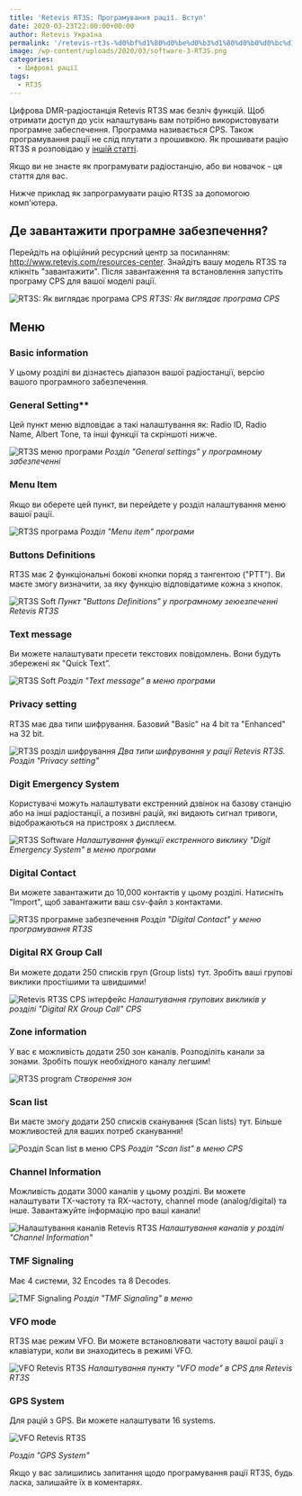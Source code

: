 ```yaml
---
title: 'Retevis RT3S: Програмування рації. Вступ'
date: 2020-03-23T22:00:00+00:00
author: Retevis Україна
permalink: '/retevis-rt3s-%d0%bf%d1%80%d0%be%d0%b3%d1%80%d0%b0%d0%bc%d1%83%d0%b2%d0%b0%d0%bd%d0%bd%d1%8f-%d1%80%d0%b0%d1%86%d1%96%d1%97-%d0%b2%d1%81%d1%82%d1%83%d0%bf/'
image: /wp-content/uploads/2020/03/software-3-RT3S.png
categories:
  - Цифрові рації
tags:
  - RT3S
---
```

Цифрова DMR-радіостанція Retevis RT3S має безліч функцій. Щоб отримати доступ до усіх налаштувань вам потрібно використовувати програмне забеспечення. Программа називається CPS. Також програмування рації не слід плутати з прошивкою. Як прошивати рацію RT3S я розповідаю у [іншій статті](/%d1%8f%d0%ba-%d0%be%d0%bd%d0%be%d0%b2%d0%b8%d1%82%d0%b8-%d0%bf%d1%80%d0%be%d1%88%d0%b8%d0%b2%d0%ba%d1%83-retevis-rt3s/).

Якщо ви не знаєте як програмувати радіостанцію, або ви новачок - ця стаття для вас.

Нижче приклад як запрограмувати рацію RT3S за допомогою комп'ютера.

## Де завантажити програмне забезпечення?

Перейдіть на офіційний ресурсний центр за посиланням: <http://www.retevis.com/resources-center>. Знайдіть вашу модель RT3S та клікніть "завантажити". Після завантаження та встановлення запустіть програму CPS для вашої моделі рації.

![RT3S: Як виглядає програма CPS](/wp-content/uploads/2020/03/software-1-RT3S.jpg)
*RT3S: Як виглядає програма CPS*

## Меню

### Basic information
У цьому розділі ви дізнаєтесь діапазон вашої радіостанції, версію вашого програмного забезпечення.

### General Setting**
Цей пункт меню відповідає а такі налаштування як: Radio ID, Radio Name, Albert Tone, та інші функції та скріншоті нижче. 

![RT3S меню програми](/wp-content/uploads/2020/03/software-3-RT3S-1.png)
*Розділ "General settings" у програмному забезпеченні*

### Menu Item
Якщо ви оберете цей пункт, ви перейдете у розділ налаштування меню вашої рації.

![RT3S програма](/wp-content/uploads/2020/03/software-4-rt.png)
*Розділ "Menu item" програми*
        
### Buttons Definitions
RT3S має 2 функціональні бокові кнопки поряд з тангентою ("PTT"). Ви маєте змогу визначити, за яку функцію відповідатиме кожна з кнопок.

![RT3S Soft](/wp-content/uploads/2020/03/software-5-RT3S.png)
*Пункт "Buttons Definitions" у програмному зеюезпеченні Retevis RT3S*
            
### Text message
Ви можете налаштувати пресети текстових повідомлень. Вони будуть збережені як "Quick Text”.

![RT3S Soft](/wp-content/uploads/2020/03/software-16.png)
*Розділ "Text message" в меню програми*

### Privacy setting
RT3S має два типи шифрування. Базовий "Basic" на 4 bit та "Enhanced" на 32 bit.

![RT3S розділ шифрування](/wp-content/uploads/2020/03/software-15.jpg)
*Два типи шифрування у рації Retevis RT3S. Розділ "Privacy setting"*

### Digit Emergency System
Користувачі можуть налаштувати екстренний дзвінок на базову станцію або на інші радіостанції, а позивні рацій, які видають сигнал тривоги, відображаються на пристроях з дисплеєм.

![RT3S Software](/wp-content/uploads/2020/03/software-14-1.jpg)
*Налаштування функції екстренного виклику "Digit Emergency System" в меню програми*

### Digital Contact
Ви можете завантажити до 10,000 контактів у цьому розділі. Натисніть "Import", щоб завантажити ваш csv-файл з контактами.

![RT3S програмне забезпечення](/wp-content/uploads/2020/03/software-12.jpg)
*Розділ "Digital Contact" у меню програмування RT3S*

### Digital RX Group Call
Ви можете додати 250 списків груп (Group lists) тут. Зробіть ваші групові виклики простішими та швидшими!

![Retevis RT3S CPS інтерфейс](/wp-content/uploads/2020/03/software-11.jpg)
*Налаштування групових викликів у розділі "Digital RX Group Call" CPS*

### Zone information
У вас є можливість додати 250 зон каналів. Розподіліть канали за зонами. Зробіть пошук необхідного каналу легшим!

![RT3S program](/wp-content/uploads/2020/03/software-9.jpg)
*Створення зон*

### Scan list
Ви маєте змогу додати 250 списків сканування (Scan lists) тут. Більше можливостей для ваших потреб сканування! 

![Розділ Scan list в меню CPS](/wp-content/uploads/2020/03/software-8.jpg)
*Розділ "Scan list" в меню CPS*

### Channel Information
Можливість додати 3000 каналів у цьому розділі. Ви можете налаштувати TX-частоту та RX-частоту, channel mode (analog/digital) та інше. Завантажуйте інформацію про ваші канали!

![Налаштування каналів Retevis RT3S](/wp-content/uploads/2020/03/software-7.jpg)
*Налаштування каналів у розділі "Channel Information"*
                                           
### TMF Signaling
Має 4 системи, 32 Encodes та 8 Decodes.

![TMF Signaling](/wp-content/uploads/2020/03/software-6.jpg)
*Розділ "TMF Signaling" в меню*
                                                
### VFO mode
RT3S має режим VFO. Ви можете встановлювати частоту вашої рації з клавіатури, коли ви знаходитесь в режимі VFO.

![VFO Retevis RT3S](/wp-content/uploads/2020/03/VFOMODE-RT3S.jpg)
*Налаштування пункту "VFO mode" в CPS для Retevis RT3S*
                                         
### GPS System
Для рацій з GPS. Ви можете налаштувати 16 systems.

![VFO Retevis RT3S](/wp-content/uploads/2020/03/software-17.png)

*Розділ "GPS System"*

Якщо у вас залишились запитання щодо програмування рації RT3S, будь ласка, залишайте їх в коментарях.
